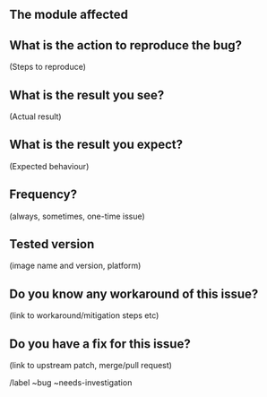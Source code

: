 ## The module affected

## What is the action to reproduce the bug?

(Steps to reproduce)

## What is the result you see?

(Actual result)

## What is the result you expect?

(Expected behaviour)

## Frequency?

(always, sometimes, one-time issue)

## Tested version

(image name and version, platform)

## Do you know any workaround of this issue?

(link to workaround/mitigation steps etc)

## Do you have a fix for this issue?

(link to upstream patch, merge/pull request)

/label ~bug ~needs-investigation
